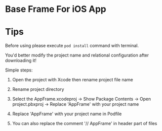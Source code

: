 # Base Frame For iOS App

# Tips

Before using please execute `pod install` command with terminal. 

You'd better modify the project name and relational configuration after downloading it!

Simple steps:

1. Open the project with Xcode then rename project file name

2. Rename project directory

3. Select the AppFrame.xcodeproj -> Show Package Contents -> Open project.pbxproj -> Replace 'AppFrame' with your project name

4. Replace 'AppFrame' with your project name in Podfile

5. You can also replace the comment '// AppFrame' in header part of files
 
